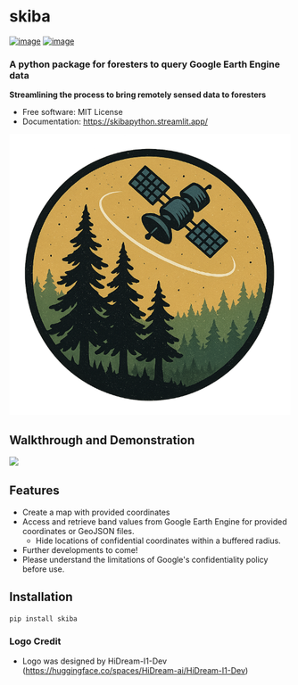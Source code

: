 # skiba


[![image](https://img.shields.io/pypi/v/skiba.svg)](https://pypi.python.org/pypi/skiba)
[![image](https://img.shields.io/conda/vn/conda-forge/skiba.svg)](https://anaconda.org/conda-forge/skiba)


### A python package for foresters to query Google Earth Engine data
**Streamlining the process to bring remotely sensed data to foresters**


-   Free software: MIT License
-   Documentation: https://skibapython.streamlit.app/


[![ForestSPOT](docs/files/logo.png)](https://github.com/taraskiba/skiba)


## Walkthrough and Demonstration

[![](https://markdown-videos-api.jorgenkh.no/youtube/eaoYLEwzeQc?si=qXwAPfExQKgODc24)](https://youtu.be/eaoYLEwzeQc?si=qXwAPfExQKgODc24)


## Features

-   Create a map with provided coordinates
-   Access and retrieve band values from Google Earth Engine for provided coordinates or GeoJSON files.
    -   Hide locations of confidential coordinates within a buffered radius.
-   Further developments to come!
-   Please understand the limitations of Google's confidentiality policy before use.

## Installation
```python
pip install skiba
```

### Logo Credit
-   Logo was designed by HiDream-I1-Dev (https://huggingface.co/spaces/HiDream-ai/HiDream-I1-Dev)